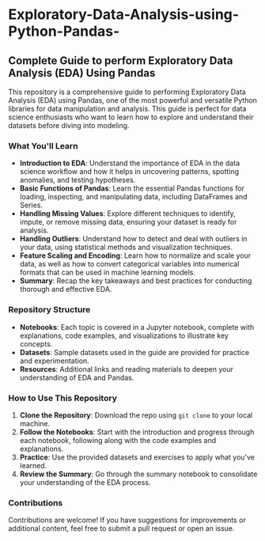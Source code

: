 # Exploratory-Data-Analysis-using-Python-Pandas-

## Complete Guide to perform Exploratory Data Analysis (EDA) Using Pandas

This repository is a comprehensive guide to performing Exploratory Data Analysis (EDA) using Pandas, one of the most powerful and versatile Python libraries for data manipulation and analysis. This guide is perfect for data science enthusiasts who want to learn how to explore and understand their datasets before diving into modeling.

### What You'll Learn
- **Introduction to EDA**: Understand the importance of EDA in the data science workflow and how it helps in uncovering patterns, spotting anomalies, and testing hypotheses.
- **Basic Functions of Pandas**: Learn the essential Pandas functions for loading, inspecting, and manipulating data, including DataFrames and Series.
- **Handling Missing Values**: Explore different techniques to identify, impute, or remove missing data, ensuring your dataset is ready for analysis.
- **Handling Outliers**: Understand how to detect and deal with outliers in your data, using statistical methods and visualization techniques.
- **Feature Scaling and Encoding**: Learn how to normalize and scale your data, as well as how to convert categorical variables into numerical formats that can be used in machine learning models.
- **Summary**: Recap the key takeaways and best practices for conducting thorough and effective EDA.

### Repository Structure
- **Notebooks**: Each topic is covered in a Jupyter notebook, complete with explanations, code examples, and visualizations to illustrate key concepts.
- **Datasets**: Sample datasets used in the guide are provided for practice and experimentation.
- **Resources**: Additional links and reading materials to deepen your understanding of EDA and Pandas.

### How to Use This Repository
1. **Clone the Repository**: Download the repo using `git clone` to your local machine.
2. **Follow the Notebooks**: Start with the introduction and progress through each notebook, following along with the code examples and explanations.
3. **Practice**: Use the provided datasets and exercises to apply what you've learned.
4. **Review the Summary**: Go through the summary notebook to consolidate your understanding of the EDA process.

### Contributions
Contributions are welcome! If you have suggestions for improvements or additional content, feel free to submit a pull request or open an issue.

